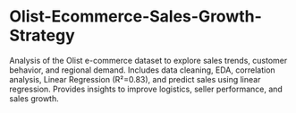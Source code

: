 # Olist-Ecommerce-Sales-Growth-Strategy
Analysis of the Olist e-commerce dataset to explore sales trends, customer behavior, and regional demand. Includes data cleaning, EDA, correlation analysis, Linear Regression (R²=0.83), and predict sales using linear regression. Provides insights to improve logistics, seller performance, and sales growth.
